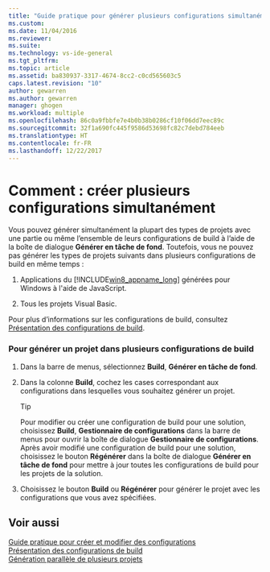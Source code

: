 ```yaml
---
title: "Guide pratique pour générer plusieurs configurations simultanément | Microsoft Docs"
ms.custom: 
ms.date: 11/04/2016
ms.reviewer: 
ms.suite: 
ms.technology: vs-ide-general
ms.tgt_pltfrm: 
ms.topic: article
ms.assetid: ba830937-3317-4674-8cc2-c0cd565603c5
caps.latest.revision: "10"
author: gewarren
ms.author: gewarren
manager: ghogen
ms.workload: multiple
ms.openlocfilehash: 86c0a9fbbfe7e4b0b38b0286cf10f06dd7eec89c
ms.sourcegitcommit: 32f1a690fc445f9586d53698fc82c7debd784eeb
ms.translationtype: HT
ms.contentlocale: fr-FR
ms.lasthandoff: 12/22/2017
---
```

# <a name="how-to-build-multiple-configurations-simultaneously"></a>Comment : créer plusieurs configurations simultanément
Vous pouvez générer simultanément la plupart des types de projets avec une partie ou même l’ensemble de leurs configurations de build à l’aide de la boîte de dialogue **Générer en tâche de fond**. Toutefois, vous ne pouvez pas générer les types de projets suivants dans plusieurs configurations de build en même temps :  
  
1.  Applications du [!INCLUDE[win8_appname_long](../debugger/includes/win8_appname_long_md.md)] générées pour Windows à l'aide de JavaScript.  
  
2.  Tous les projets Visual Basic.  
  
 Pour plus d’informations sur les configurations de build, consultez [Présentation des configurations de build](../ide/understanding-build-configurations.md).  
  
### <a name="to-build-a-project-in-multiple-build-configurations"></a>Pour générer un projet dans plusieurs configurations de build  
  
1.  Dans la barre de menus, sélectionnez **Build**, **Générer en tâche de fond**.  
  
2.  Dans la colonne **Build**, cochez les cases correspondant aux configurations dans lesquelles vous souhaitez générer un projet.  
  
    > [!TIP]
    >  Pour modifier ou créer une configuration de build pour une solution, choisissez **Build**, **Gestionnaire de configurations** dans la barre de menus pour ouvrir la boîte de dialogue **Gestionnaire de configurations**. Après avoir modifié une configuration de build pour une solution, choisissez le bouton **Régénérer** dans la boîte de dialogue **Générer en tâche de fond** pour mettre à jour toutes les configurations de build pour les projets de la solution.  
  
3.  Choisissez le bouton **Build** ou **Régénérer** pour générer le projet avec les configurations que vous avez spécifiées.  
  
## <a name="see-also"></a>Voir aussi  
 [Guide pratique pour créer et modifier des configurations](../ide/how-to-create-and-edit-configurations.md)   
 [Présentation des configurations de build](../ide/understanding-build-configurations.md)   
 [Génération parallèle de plusieurs projets](../msbuild/building-multiple-projects-in-parallel-with-msbuild.md)
